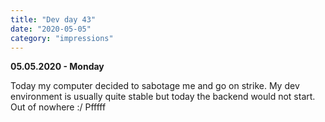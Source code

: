 ```yaml
---
title: "Dev day 43"
date: "2020-05-05"
category: "impressions"
---
```


**05.05.2020 - Monday**

Today my computer decided to sabotage me and go on strike. My dev environment is usually quite stable but today the backend would not start. Out of nowhere :/ Pfffff
